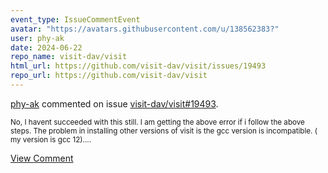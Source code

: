 ```yaml
---
event_type: IssueCommentEvent
avatar: "https://avatars.githubusercontent.com/u/138562383?"
user: phy-ak
date: 2024-06-22
repo_name: visit-dav/visit
html_url: https://github.com/visit-dav/visit/issues/19493
repo_url: https://github.com/visit-dav/visit
---
```


<a href='https://github.com/phy-ak' target='_blank'>phy-ak</a> commented on issue <a href='https://github.com/visit-dav/visit/issues/19493' target='_blank'>visit-dav/visit#19493</a>.

<small>No, I havent succeeded with this still. I am getting the above error if i follow the above steps. The problem in installing other versions of visit is the gcc version is incompatible. ( my version is gcc 12)....</small>

<a href='https://github.com/visit-dav/visit/issues/19493' target='_blank'>View Comment</a>